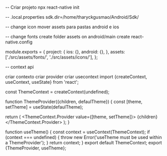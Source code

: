-- Criar projeto
npx react-native init <name>

-- .local.properties
sdk.dir=/home/tharyckgusmao/Android/Sdk/

-- change icon
mover assets para pastas android e ios

-- change fonts
create folder assets on android/main
create react-native.config

module.exports = {
project: {
ios: {},
android: {},
},
assets: ['./src/assets/fonts/', './src/assets/icons/'],
};

-- context api

criar contexto
criar provider
criar usecontext
import {createContext, useContext, useState} from 'react';

const ThemeContext = createContext(undefined);

function ThemeProvider({children, defaulTheme}) {
const [theme, setTheme] = useState(defaulTheme);

return (
<ThemeContext.Provider value={[theme, setTheme]}>
{children}
</ThemeContext.Provider>
);
}

function useTheme() {
const context = useContext(ThemeContext);
if (context === undefined) {
throw new Error('useTheme must be used within a ThemeProvider');
}
return context;
}
export default ThemeContext;
export {ThemeProvider, useTheme};
